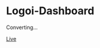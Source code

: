 # Logoi-Dashboard
Converting...

<a href="https://armanmoalemi.github.io/Logoi-Dashboard/">Live</a>
